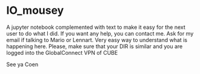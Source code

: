# IO_mousey
A jupyter notebook complemented with text to make it easy for the next user to do what I did. 
If you want any help, you can contact me. Ask for my email if talking to Mario or Lennart.
Very easy way to understand what is happening here.
Please, make sure that your DIR is similar and you are logged into the GlobalConnect VPN of CUBE

See ya
Coen
